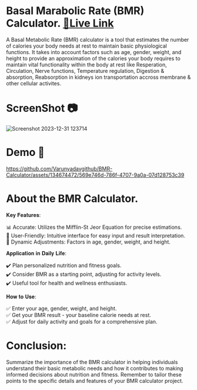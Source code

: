 # Basal Marabolic Rate (BMR) Calculator. [**🔗Live Link**](https://varunyadavgithub.github.io/BMR-Calculator/)

A Basal Metabolic Rate (BMR) calculator is a tool that estimates the number of calories your body needs at rest to maintain basic physiological functions.
It takes into account factors such as age, gender, weight, and height to provide an approximation of the calories your body requires to maintain vital 
functionality within the body at rest like Resperation, Circulation, Nerve functions, Temperature regulation, Digestion & absorption, Reabsorption in 
kidneys ion transportation accross membrane & other cellular activites.

# ScreenShot 📷
![Screenshot 2023-12-31 123714](https://github.com/Varunyadavgithub/BMR-Calculator/assets/134674472/8c892bff-4cec-4a72-8768-f16664dc783f)

# Demo 🎥
https://github.com/Varunyadavgithub/BMR-Calculator/assets/134674472/569e746d-786f-4707-9a0a-07d128753c39


# About the BMR Calculator.
𝐊𝐞𝐲 𝐅𝐞𝐚𝐭𝐮𝐫𝐞𝐬:

📊 Accurate: Utilizes the Mifflin-St Jeor Equation for precise estimations.<br>
🎯 User-Friendly: Intuitive interface for easy input and result interpretation.<br>
🔄 Dynamic Adjustments: Factors in age, gender, weight, and height.<br>

𝐀𝐩𝐩𝐥𝐢𝐜𝐚𝐭𝐢𝐨𝐧 𝐢𝐧 𝐃𝐚𝐢𝐥𝐲 𝐋𝐢𝐟𝐞:

✔️ Plan personalized nutrition and fitness goals.<br>
✔️ Consider BMR as a starting point, adjusting for activity levels.<br>
✔️ Useful tool for health and wellness enthusiasts.<br>

𝐇𝐨𝐰 𝐭𝐨 𝐔𝐬𝐞:

✅ Enter your age, gender, weight, and height.<br>
✅ Get your BMR result - your baseline calorie needs at rest.<br>
✅ Adjust for daily activity and goals for a comprehensive plan.<br>

# Conclusion:

Summarize the importance of the BMR calculator in helping individuals understand their basic metabolic
needs and how it contributes to making informed decisions about nutrition and fitness.
Remember to tailor these points to the specific details and features of your BMR calculator project.
